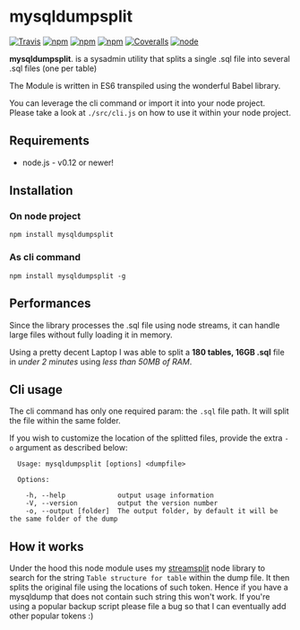 # mysqldumpsplit

[![Travis](https://img.shields.io/travis/vekexasia/mysqldumpsplit.svg?style=flat-square)]() [![npm](https://img.shields.io/npm/l/mysqldumpsplit.svg?style=flat-square)]() [![npm](https://img.shields.io/npm/v/mysqldumpsplit.svg?style=flat-square)]() [![npm](https://img.shields.io/npm/dt/mysqldumpsplit.svg?style=flat-square)]() [![Coveralls](https://img.shields.io/coveralls/vekexasia/mysqldumpsplit.svg?style=flat-square)]() [![node](https://img.shields.io/node/v/mysqldumpsplit.svg?style=flat-square)]()

**mysqldumpsplit**. is a sysadmin utility that splits a single .sql file into several .sql files (one per table)

The Module is written in ES6 transpiled using the wonderful Babel library. 

You can leverage the cli command or import it into your node project. Please take a look at `./src/cli.js` on how to use it within your node project.

## Requirements

 - node.js - v0.12 or newer!   

## Installation

### On node project

    npm install mysqldumpsplit

### As cli command

    npm install mysqldumpsplit -g

## Performances

Since the library processes the .sql file using node streams, it can handle large files without fully loading it in memory.

Using a pretty decent Laptop I was able to split a **180 tables, 16GB .sql** file in _under 2 minutes_ using _less than 50MB of RAM_.

## Cli usage

The cli command has only one required param: the `.sql` file path. It will split the file within the same folder.

If you wish to customize the location of the splitted files, provide the extra `-o` argument as described below:

```
  Usage: mysqldumpsplit [options] <dumpfile>

  Options:

    -h, --help             output usage information
    -V, --version          output the version number
    -o, --output [folder]  The output folder, by default it will be the same folder of the dump

```
 
## How it works

Under the hood this node module uses my [streamsplit](https://github.com/vekexasia/streamsplit) node library to search for the string `Table structure for table` within the dump file. 
It then splits the original file using the locations of such token. Hence if you have a mysqldump that does not contain such string this won't work. If you're using a popular backup script please file a bug so that I can eventually add other popular tokens :)
